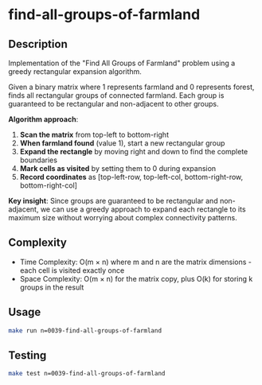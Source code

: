 # find-all-groups-of-farmland

## Description

Implementation of the "Find All Groups of Farmland" problem using a greedy rectangular expansion algorithm.

Given a binary matrix where 1 represents farmland and 0 represents forest, finds all rectangular groups of connected farmland. Each group is guaranteed to be rectangular and non-adjacent to other groups.

**Algorithm approach**:

1. **Scan the matrix** from top-left to bottom-right
2. **When farmland found** (value 1), start a new rectangular group
3. **Expand the rectangle** by moving right and down to find the complete boundaries
4. **Mark cells as visited** by setting them to 0 during expansion
5. **Record coordinates** as [top-left-row, top-left-col, bottom-right-row, bottom-right-col]

**Key insight**: Since groups are guaranteed to be rectangular and non-adjacent, we can use a greedy approach to expand each rectangle to its maximum size without worrying about complex connectivity patterns.

## Complexity

- Time Complexity: O(m × n) where m and n are the matrix dimensions - each cell is visited exactly once
- Space Complexity: O(m × n) for the matrix copy, plus O(k) for storing k groups in the result

## Usage

```bash
make run n=0039-find-all-groups-of-farmland
```

## Testing

```bash
make test n=0039-find-all-groups-of-farmland
```
